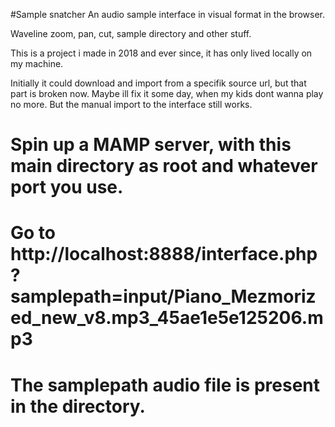 #Sample snatcher
An audio sample interface in visual format in the browser. 

Waveline zoom, pan, cut, sample directory and other stuff.

This is a project i made in 2018 and ever since, it has only lived locally on my machine.

Initially it could download and import from a specifik source url, but that part is broken now. Maybe ill fix it some day, when my kids dont wanna play no more. 
But the manual import to the interface still works.


# Spin up a MAMP server, with this main directory as root and whatever port you use.
# Go to http://localhost:8888/interface.php?samplepath=input/Piano_Mezmorized_new_v8.mp3_45ae1e5e125206.mp3
# The samplepath audio file is present in the directory.
